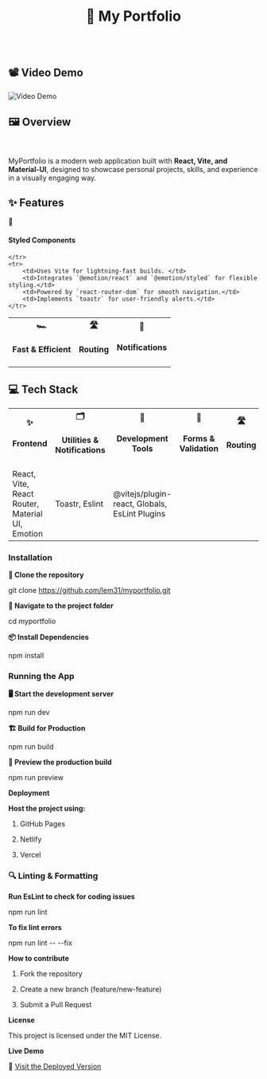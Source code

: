 <div align="center">
<h1><strong>💼 My Portfolio </strong></h1>
<br><br>
</div>


<h2> 📽  <strong>Video Demo </strong></h2>



<img src="https://i.ibb.co/WpgJZgmD/My-Portfolio-Video.gif" alt="Video Demo">




<h2> 🖼 <strong> Overview </strong> </h2> <br>

MyPortfolio is a modern web application built with **React, Vite, and Material-UI**, designed to showcase personal projects, skills, and experience in a visually engaging way.


<h2><strong>✨ Features</strong> </h2>

<table>
    <tr>
        <th><strong>🏎️ <h4>Fast & Efficient</h4></strong></th>
        <strong>🎨 <h4>Styled Components</h4></strong></th>
        <th><strong>🛣️ <h4>Routing</h4></strong></th>
        <th><strong>🔔 <h4>Notifications</h4></strong></th>

    </tr>
    <tr>
        <td>Uses Vite for lightning-fast builds. </td>
        <td>Integrates `@emotion/react` and `@emotion/styled` for flexible styling.</td>
        <td>Powered by `react-router-dom` for smooth navigation.</td>
        <td>Implements `toastr` for user-friendly alerts.</td>
    </tr>
</table>


<h2> <strong> 💻 Tech Stack </strong> </h2>

<table>
<tr>
<th align='center' > ✨<strong><h4>Frontend </h4> </strong>  </th>
<th align='center' > 🗂️ <strong><h4> Utilities & Notifications </h4> </strong> </th>
<th align='center' >  🎨 <strong><h4> Development Tools</h4></strong>  </th>
<th align='center' > 📝 <strong> <h4>Forms & Validation</h4> </strong>  </th>
<th align='center' > 🛣️ <strong> <h4>Routing</h4> </strong>  </th>
<th align='center' > 🛠️ <strong> <h4>Development Tools</h4></strong></th>
</tr>
<tr>
    <td>React, Vite, React Router, Material UI, Emotion</td>
    <td>Toastr, Eslint</td>
    <td>@vitejs/plugin-react, Globals, EsLint Plugins</td>

  </tr>
  </table>

<h3><strong>Installation</strong></h3>

**🚀 Clone the repository**

git clone https://github.com/lem31/myportfolio.git

**📁 Navigate to the project folder**

cd myportfolio

**📦 Install Dependencies**

npm install

<h3><strong>Running the App</strong></h3>

**🖥️ Start the development server**

npm run dev

**🏗️ Build for Production**

npm run build

**👀 Preview the production build**

npm run preview


**Deployment**

**Host the project using:**

1. GitHub Pages

2. Netlify

3. Vercel

<h3>🔍 Linting & Formatting</h3>

**Run EsLint to check for coding issues**

npm run lint

**To fix lint errors**

npm run lint -- --fix

**How to contribute**

1. Fork the repository

2. Create a new branch (feature/new-feature)

3. Submit a Pull Request

**License**

This project is licensed under the MIT License.

**Live Demo**

🚀 [Visit the Deployed Version](https://my-portfolio-rose-iota-33.vercel.app/)
